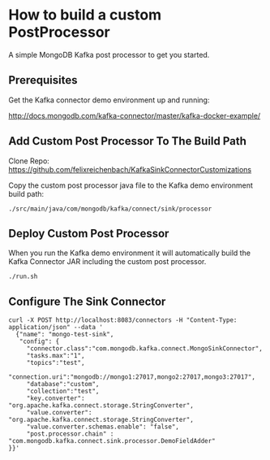 # How to build a custom PostProcessor
A simple MongoDB Kafka post processor to get you started.


## Prerequisites
Get the Kafka connector demo environment up and running:

http://docs.mongodb.com/kafka-connector/master/kafka-docker-example/

## Add Custom Post Processor To The Build Path
Clone Repo:
https://github.com/felixreichenbach/KafkaSinkConnectorCustomizations

Copy the custom post processor java file to the Kafka demo environment build path:

```./src/main/java/com/mongodb/kafka/connect/sink/processor```

## Deploy Custom Post Processor
When you run the Kafka demo environment it will automatically build the Kafka Connector JAR including the custom post processor.

```./run.sh```

## Configure The Sink Connector

```
curl -X POST http://localhost:8083/connectors -H "Content-Type: application/json" --data '
  {"name": "mongo-test-sink",
   "config": {
     "connector.class":"com.mongodb.kafka.connect.MongoSinkConnector",
     "tasks.max":"1",
     "topics":"test",
     "connection.uri":"mongodb://mongo1:27017,mongo2:27017,mongo3:27017",
     "database":"custom",
     "collection":"test",
     "key.converter": "org.apache.kafka.connect.storage.StringConverter",
     "value.converter": "org.apache.kafka.connect.storage.StringConverter",
     "value.converter.schemas.enable": "false",
     "post.processor.chain" : "com.mongodb.kafka.connect.sink.processor.DemoFieldAdder"
}}'
```
